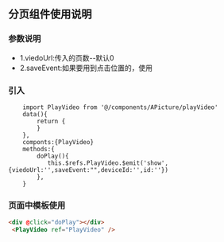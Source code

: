 <!--
 * @Description: 
 * @Version: 1.0
 * @Autor: hehaishen
 * @LastEditors: hehaishen
 * @Date: 2021-08-24 21:22:11
 * @LastEditTime: 2021-09-02 14:17:14
-->
## 分页组件使用说明
### 参数说明
  - 1.viedoUrl:传入的页数--默认0
  - 2.saveEvent:如果要用到点击位置的，使用
### 引入
``` ecmascript 6
    import PlayVideo from '@/components/APicture/playVideo'
    data(){
        return {
        }
    },
    componts:{PlayVideo}
    methods:{
        doPlay(){
           this.$refs.PlayVideo.$emit('show',{viedoUrl:'',saveEvent:"",deviceId:'',id:''})
        },
    }

```

### 页面中模板使用
``` html 
<div @click="doPlay"></div> 
 <PlayVideo ref="PlayVideo" />
```
